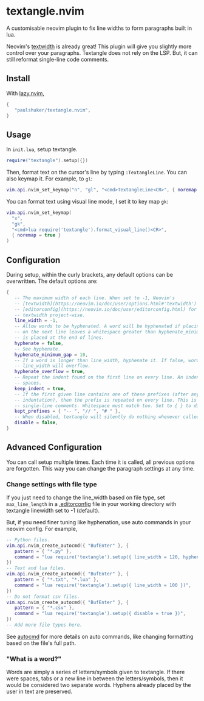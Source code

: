 # textangle.nvim

A customisable neovim plugin to fix line widths to form paragraphs built in lua.

Neovim's [textwidth](https://neovim.io/doc/user/options.html#'tw') is already great! This
plugin will give you slightly more control over your paragraphs. Textangle does not rely
on the LSP. But, it can still reformat single-line code comments.

## Install

With [lazy.nvim](https://github.com/folke/lazy.nvim),

```lua
{
   "paulshuker/textangle.nvim",
}
```

## Usage

In `init.lua`, setup textangle.

```lua
require("textangle").setup({})
```

Then, format text on the cursor's line by typing `:TextangleLine`. You can also keymap it.
For example, to `gl`:

```lua
vim.api.nvim_set_keymap("n", "gl", "<cmd>TextangleLine<CR>", { noremap = true })
```

You can format text using visual line mode, I set it to key map `gk`:

```lua
vim.api.nvim_set_keymap(
  "x",
  "gk",
  "<cmd>lua require('textangle').format_visual_line()<CR>",
  { noremap = true }
)
```

## Configuration

During setup, within the curly brackets, any default options can be overwritten. The
default options are:

```lua
{
   -- The maximum width of each line. When set to -1, Neovim's
   -- [textwidth](https://neovim.io/doc/user/options.html#'textwidth') is used. See the
   -- [editorconfig](https://neovim.io/doc/user/editorconfig.html) for ways to configure
   -- textwidth project-wise.
   line_width = -1,
   -- Allow words to be hyphenated. A word will be hyphenated if placing the entire word
   -- on the next line leaves a whitespace greater than hyphenate_minimum_gap. The hyphen
   -- is placed at the end of lines.
   hyphenate = false,
   -- See hyphenate.
   hyphenate_minimum_gap = 10,
   -- If a word is longer than line_width, hyphenate it. If false, words longer than
   -- line_width will overflow.
   hyphenate_overflow = true,
   -- Repeat the indent found on the first line on every line. An indent can be tabs or
   -- spaces.
   keep_indent = true,
   -- If the first given line contains one of these prefixes (after any optional
   -- indentation), then the prefix is repeated on every line. This is useful for
   -- single-line comments. Whitespace must match too. Set to { } to disable.
   kept_prefixes = { "-- ", "// ", "# " },
   -- When disabled, textangle will silently do nothing whenever called.
   disable = false,
}
```

## Advanced Configuration

You can call setup multiple times. Each time it is called, all previous options are
forgotten. This way you can change the paragraph settings at any time.

### Change settings with file type

If you just need to change the line_width based on file type, set `max_line_length` in a
[.editorconfig](https://neovim.io/doc/user/editorconfig.html) file in your working
directory with textangle linewidth set to -1 (default).

But, if you need finer tuning like hyphenation, use auto commands in your neovim config.
For example,

```lua
-- Python files.
vim.api.nvim_create_autocmd({ "BufEnter" }, {
   pattern = { "*.py" },
   command = "lua require('textangle').setup({ line_width = 120, hyphenate = false })",
})
-- Text and lua files.
vim.api.nvim_create_autocmd({ "BufEnter" }, {
   pattern = { "*.txt", "*.lua" },
   command = "lua require('textangle').setup({ line_width = 100 })",
})
-- Do not format csv files.
vim.api.nvim_create_autocmd({ "BufEnter" }, {
   pattern = { "*.csv" },
   command = "lua require('textangle').setup({ disable = true })",
})
-- Add more file types here.
```

See [autocmd](https://neovim.io/doc/user/autocmd.html) for more details on auto commands,
like changing formatting based on the file's full path.

### "What is a word?"

Words are simply a series of letters/symbols given to textangle. If there were spaces,
tabs or a new line in between the letters/symbols, then it would be considered two
separate words. Hyphens already placed by the user in text are preserved.

